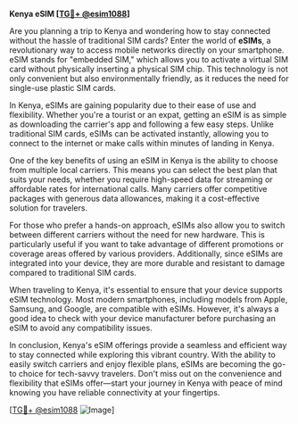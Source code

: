**Kenya eSIM [[TG💪+ @esim1088](https://t.me/s/esim1088)]**

Are you planning a trip to Kenya and wondering how to stay connected without the hassle of traditional SIM cards? Enter the world of **eSIMs**, a revolutionary way to access mobile networks directly on your smartphone. eSIM stands for "embedded SIM," which allows you to activate a virtual SIM card without physically inserting a physical SIM chip. This technology is not only convenient but also environmentally friendly, as it reduces the need for single-use plastic SIM cards.

In Kenya, eSIMs are gaining popularity due to their ease of use and flexibility. Whether you're a tourist or an expat, getting an eSIM is as simple as downloading the carrier's app and following a few easy steps. Unlike traditional SIM cards, eSIMs can be activated instantly, allowing you to connect to the internet or make calls within minutes of landing in Kenya. 

One of the key benefits of using an eSIM in Kenya is the ability to choose from multiple local carriers. This means you can select the best plan that suits your needs, whether you require high-speed data for streaming or affordable rates for international calls. Many carriers offer competitive packages with generous data allowances, making it a cost-effective solution for travelers.

For those who prefer a hands-on approach, eSIMs also allow you to switch between different carriers without the need for new hardware. This is particularly useful if you want to take advantage of different promotions or coverage areas offered by various providers. Additionally, since eSIMs are integrated into your device, they are more durable and resistant to damage compared to traditional SIM cards.

When traveling to Kenya, it's essential to ensure that your device supports eSIM technology. Most modern smartphones, including models from Apple, Samsung, and Google, are compatible with eSIMs. However, it's always a good idea to check with your device manufacturer before purchasing an eSIM to avoid any compatibility issues.

In conclusion, Kenya's eSIM offerings provide a seamless and efficient way to stay connected while exploring this vibrant country. With the ability to easily switch carriers and enjoy flexible plans, eSIMs are becoming the go-to choice for tech-savvy travelers. Don't miss out on the convenience and flexibility that eSIMs offer—start your journey in Kenya with peace of mind knowing you have reliable connectivity at your fingertips.

[[TG💪+ @esim1088](https://t.me/s/esim1088) ![Image](https://i.postimg.cc/Y0z9fWf4/image.png)]